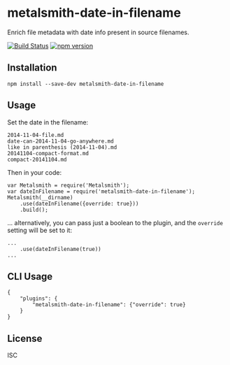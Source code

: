 metalsmith-date-in-filename
====

Enrich file metadata with date info present in source filenames.

[![Build Status](https://travis-ci.org/sanx/metalsmith-date-in-filename.svg?branch=master)](https://travis-ci.org/sanx/metalsmith-date-in-filename)
[![npm version](https://badge.fury.io/js/metalsmith-date-in-filename.svg)](http://badge.fury.io/js/metalsmith-date-in-filename)

Installation
----

`npm install --save-dev metalsmith-date-in-filename`

Usage
----

Set the date in the filename:

    2014-11-04-file.md
    date-can-2014-11-04-go-anywhere.md
    like in parenthesis (2014-11-04).md
    20141104-compact-format.md
    compact-20141104.md

Then in your code:

    var Metalsmith = require('Metalsmith');
    var dateInFilename = require('metalsmith-date-in-filename');
    Metalsmith(__dirname)
        .use(dateInFilename({override: true}))
        .build();

... alternatively, you can pass just a boolean to the plugin, and the `override` setting will be set to it:

    ...
        .use(dateInFilename(true))
    ...


CLI Usage
----

    {
        "plugins": {
            "metalsmith-date-in-filename": {"override": true}
        }
    }


License
----

ISC


